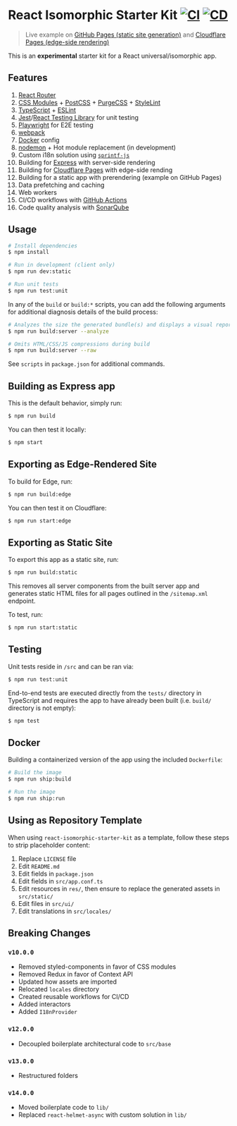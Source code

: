# React Isomorphic Starter Kit [![CI](https://github.com/andrewscwei/react-isomorphic-starter-kit/workflows/CI/badge.svg)](https://github.com/andrewscwei/react-isomorphic-starter-kit/actions?query=workflow%3ACI) [![CD](https://github.com/andrewscwei/react-isomorphic-starter-kit/workflows/CD/badge.svg)](https://github.com/andrewscwei/react-isomorphic-starter-kit/actions?query=workflow%3ACD)

> Live example on [GitHub Pages (static site generation)](https://andrewscwei.github.io/react-isomorphic-starter-kit/) and [Cloudflare Pages (edge-side rendering)](https://react-isomorphic-starter-kit.pages.dev/)

This is an **experimental** starter kit for a React universal/isomorphic app.

## Features

1. [React Router](https://reacttraining.com/react-router/)
2. [CSS Modules](https://github.com/css-modules/css-modules) + [PostCSS](https://postcss.org/) + [PurgeCSS](https://purgecss.com/) + [StyleLint](https://stylelint.io/)
3. [TypeScript](https://www.typescriptlang.org/) + [ESLint](https://eslint.org/)
4. [Jest](https://jestjs.io/)/[React Testing Library](https://testing-library.com/docs/react-testing-library/) for unit testing
5. [Playwright](https://playwright.dev/) for E2E testing
6. [webpack](https://webpack.js.org/)
7. [Docker](https://docker.com) config
8. [nodemon](https://github.com/remy/nodemon) + Hot module replacement (in development)
9. Custom i18n solution using [`sprintf-js`](https://www.npmjs.com/package/sprintf-js)
10. Building for [Express](https://expressjs.com/) with server-side rendering
11. Building for [Cloudflare Pages](https://pages.cloudflare.com/) with edge-side rending
12. Building for a static app with prerendering (example on GitHub Pages)
13. Data prefetching and caching
14. Web workers
15. CI/CD workflows with [GitHub Actions](https://github.com/features/actions)
16. Code quality analysis with [SonarQube](https://www.sonarsource.com/products/sonarqube/)

## Usage

```sh
# Install dependencies
$ npm install

# Run in development (client only)
$ npm run dev:static

# Run unit tests
$ npm run test:unit
```

In any of the `build` or `build:*` scripts, you can add the following arguments for additional diagnosis details of the build process:

```sh
# Analyzes the size the generated bundle(s) and displays a visual report in the default browser
$ npm run build:server --analyze

# Omits HTML/CSS/JS compressions during build
$ npm run build:server --raw
```

See `scripts` in `package.json` for additional commands.

## Building as Express app

This is the default behavior, simply run:

```sh
$ npm run build
```

You can then test it locally:

```sh
$ npm start
```

## Exporting as Edge-Rendered Site

To build for Edge, run:

```sh
$ npm run build:edge
```

You can then test it on Cloudflare:

```sh
$ npm run start:edge
```

## Exporting as Static Site

To export this app as a static site, run:

```sh
$ npm run build:static
```

This removes all server components from the built server app and generates static HTML files for all pages outlined in the `/sitemap.xml` endpoint.

To test, run:

```sh
$ npm run start:static
```

## Testing

Unit tests reside in `/src` and can be ran via:

```sh
$ npm run test:unit
```

End-to-end tests are executed directly from the `tests/` directory in TypeScript and requires the app to have already been built (i.e. `build/` directory is not empty):

```sh
$ npm test
```

## Docker

Building a containerized version of the app using the included `Dockerfile`:

```sh
# Build the image
$ npm run ship:build

# Run the image
$ npm run ship:run
```

## Using as Repository Template

When using `react-isomorphic-starter-kit` as a template, follow these steps to strip placeholder content:

1. Replace `LICENSE` file
2. Edit `README.md`
3. Edit fields in `package.json`
4. Edit fields in `src/app.conf.ts`
5. Edit resources in `res/`, then ensure to replace the generated assets in `src/static/`
6. Edit files in `src/ui/`
7. Edit translations in `src/locales/`

## Breaking Changes

### `v10.0.0`

-   Removed styled-components in favor of CSS modules
-   Removed Redux in favor of Context API
-   Updated how assets are imported
-   Relocated `locales` directory
-   Created reusable workflows for CI/CD
-   Added interactors
-   Added `I18nProvider`

### `v12.0.0`

-   Decoupled boilerplate architectural code to `src/base`

### `v13.0.0`

-   Restructured folders

### `v14.0.0`

-   Moved boilerplate code to `lib/`
-   Replaced `react-helmet-async` with custom solution in `lib/`
